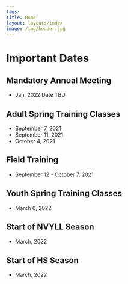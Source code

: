 ```yaml
---
tags:  
title: Home
layout: layouts/index
image: /img/header.jpg
---
```


# Important Dates

## Mandatory Annual Meeting
- Jan, 2022 Date TBD

## Adult Spring Training Classes
- September 7, 2021
- September 11, 2021
- October 4, 2021

## Field Training
- September 12 - October 7, 2021

## Youth Spring Training Classes
- March 6, 2022

## Start of NVYLL Season
- March, 2022

## Start of HS Season
- March, 2022
 


